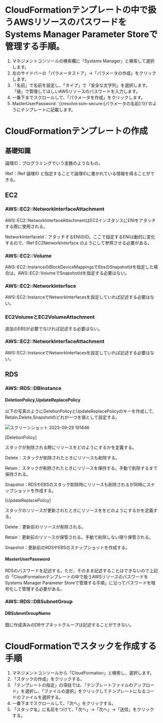 # CloudFormationテンプレートの中で扱うAWSリソースのパスワードをSystems Manager Parameter Storeで管理する手順。
1. マネジメントコンソールの検索欄に「Systems Manager」と検索して選択します。
2. 左のサイドバーの「パラメータストア」→「パラメータの作成」をクリックします。
3. 「名前」で名前を設定し、「タイプ」で「安全な文字列」を選択します。「値」で管理してほしいAWSリソースのパスワードを入力します。
4. 一番下までスクロールして、「パラメータを作成」をクリックします。
5. MasterUserPassword: '{{resolve:ssm-secure:[パラメータの名前]:1}}'のようにテンプレートに記載します。

# CloudFormationテンプレートの作成
## 基礎知識
論理ID：プログラミングでいう変数のようなもの。

!Ref：!Ref 論理ID と指定することで論理IDに書かれている情報を得ることができる。


## EC2
### AWS::EC2::NetworkInterfaceAttachment
AWS::EC2::NetworkInterfaceAttachmentはEC2インスタンスにENIをアタッチする際に使用される。

NetworkInterfaceId：アタッチするENIのID。ここで指定するENIは動的に変化するので、!Ref EC2NetworkInterface のようにして参照させる必要がある。

### AWS::EC2::Volume
AWS::EC2::InstanceのBlockDeviceMappingsでEbsのSnapshotIdを指定した場合は、AWS::EC2::VolumeでSnapshotIdを指定する必要はない。

### AWS::EC2::NetworkInterface
AWS::EC2::InstanceでNetworkInterfacesを設定していれば記述する必要はない。

### EC2VolumeとEC2VolumeAttachment
追加のEBSが必要でなければ記述する必要はない。

### AWS::EC2::NetworkInterfaceAttachment
AWS::EC2::InstanceでNetworkInterfacesを設定していれば記述する必要はない。

## RDS
### AWS::RDS::DBInstance
#### DeletionPolicy,UpdateReplacePolicy
以下の写真のようにDeletionPolicyとUpdateReplacePolicyのキーを作成して、Retain,Delete,Snapshotのどれか一つを値として設定する。

![スクリーンショット 2023-09-29 191446](https://github.com/Hidetaka-Konishi/Raise_AWS_10/assets/142459457/171fcc0d-0930-4866-82c7-edba67dcba32)

[DeletionPolicy] 

スタックが削除される際にリソースをどのようにするかを定義する。

Delete：スタックが削除されたときにリソースも削除する。

Retain：スタックが削除されたときにリソースを保持する。手動で削除するまで保持される。

Snapshot：RDSやEBSのスタック削除時にリソースも削除されるが同時にスナップショットを作成する。

[UpdateReplacePolicy]

スタックのリソースが更新されたときにリソースををどのようにするかを定義する。

Delete：更新前のリソースが削除される。

Retain：更新前のリソースが保管される。手動で削除しない限り保管される。

Snapshot：更新前のRDSやEBSのスナップショットを作成する。

#### MasterUserPassword
RDSのパスワードを記述する。ただ、そのまま記述することはできないので上記の「CloudFormationテンプレートの中で扱うAWSリソースのパスワードをSystems Manager Parameter Storeで管理する手順」に沿ってパスワードを暗号化して管理する必要がある。

### AWS::RDS::DBSubnetGroup
#### DBSubnetGroupName
既に作成済みのDBサブネットグループは記述することができない。

# CloudFormationでスタックを作成する手順
1. マネジメントコンソールから「CloudFormation」と検索し、選択します。
2. 「スタックの作成」をクリックする。
3. 「テンプレートの指定」の項目では、「テンプレートファイルのアップロード」を選択し、「ファイルの選択」をクリックしてテンプレートになるコードのファイルを選択する。
4. 一番下までスクロールして、「次へ」をクリックする。
5. 「スタック名」に名前をつけて、「次へ」→「次へ」→「送信」をクリックする。
